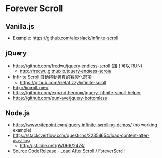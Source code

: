 # Forever Scroll

## Vanilla.js

* Example: https://github.com/alexblack/infinite-scroll

## jQuery

* https://github.com/fredwu/jquery-endless-scroll (讚！可以 RUN)
  * http://fredwu.github.io/jquery-endless-scroll/
* [Infinite Scroll 自動捲動換頁的客製化選項](http://blog.zhusee.in/post/56519758488/customization-tips-for-infinite-scroll-jquery-plugin)
  * https://github.com/metafizzy/infinite-scroll
* http://jscroll.com/
* https://github.com/expandtheroom/jquery-infinite-scroll-helper
* https://github.com/punkave/jquery-bottomless

## Node.js

* https://www.sitepoint.com/jquery-infinite-scrolling-demos/ (no working example)
* https://stackoverflow.com/questions/22354654/load-content-after-scrolling
  * http://jsfiddle.net/gWD66/2478/
* [Source Code Release - Load After Scroll / ForeverScroll](http://sean-optikalefx.blogspot.tw/2011/07/source-code-release-load-after-scroll.html)
